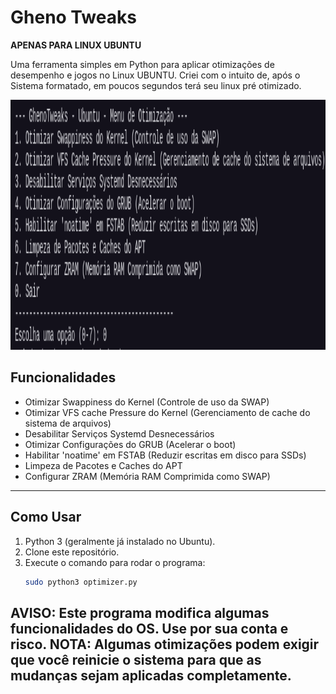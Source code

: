 # Gheno Tweaks

**APENAS PARA LINUX UBUNTU**

Uma ferramenta simples em Python para aplicar otimizações de desempenho e jogos no Linux UBUNTU.
Criei com o intuito de, após o Sistema formatado, em poucos segundos terá seu linux pré otimizado.

<p align="center">
 <img src="https://github.com/ghenosec/ghenotweaks-ubuntu/blob/main/optimizer.png" alt="example" height=400></a>
</p>

## Funcionalidades

- Otimizar Swappiness do Kernel (Controle de uso da SWAP)
- Otimizar VFS cache Pressure do Kernel (Gerenciamento de cache do sistema de arquivos)
- Desabilitar Serviços Systemd Desnecessários
- Otimizar Configurações do GRUB (Acelerar o boot)
- Habilitar 'noatime' em FSTAB (Reduzir escritas em disco para SSDs)
- Limpeza de Pacotes e Caches do APT 
- Configurar ZRAM (Memória RAM Comprimida como SWAP)

---

## Como Usar

1.  Python 3 (geralmente já instalado no Ubuntu).
2.  Clone este repositório.
3.  Execute o comando para rodar o programa:
    ```bash
    sudo python3 optimizer.py
    ```

**AVISO:** Este programa modifica algumas funcionalidades do OS. Use por sua conta e risco.
**NOTA:** Algumas otimizações podem exigir que você reinicie o sistema para que as mudanças sejam aplicadas completamente.
---
